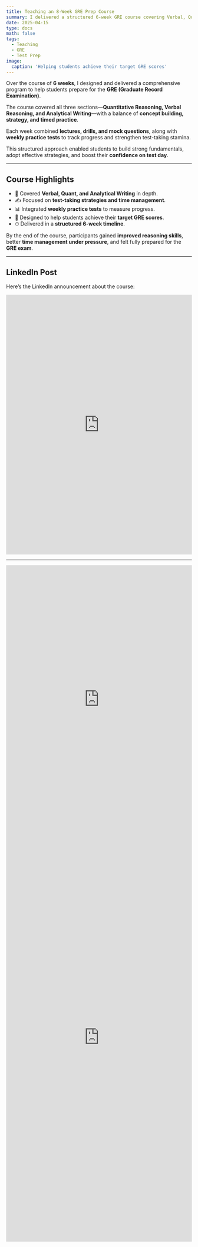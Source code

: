 ```yaml
---
title: Teaching an 8-Week GRE Prep Course
summary: I delivered a structured 6-week GRE course covering Verbal, Quant, and Analytical Writing, with practice tests and strategy sessions.
date: 2025-04-15
type: docs
math: false
tags:
  - Teaching
  - GRE
  - Test Prep
image:
  caption: 'Helping students achieve their target GRE scores'
---
```


Over the course of **6 weeks**, I designed and delivered a comprehensive program to help students prepare for the **GRE (Graduate Record Examination)**.

The course covered all three sections—**Quantitative Reasoning, Verbal Reasoning, and Analytical Writing**—with a balance of **concept building, strategy, and timed practice**.

Each week combined **lectures, drills, and mock questions**, along with **weekly practice tests** to track progress and strengthen test-taking stamina.

This structured approach enabled students to build strong fundamentals, adopt effective strategies, and boost their **confidence on test day**.

---

## Course Highlights
- 📘 Covered **Verbal, Quant, and Analytical Writing** in depth.
- ✍️ Focused on **test-taking strategies and time management**.
- 📊 Integrated **weekly practice tests** to measure progress.
- 🎯 Designed to help students achieve their **target GRE scores**.
- ⏱ Delivered in a **structured 6-week timeline**.

By the end of the course, participants gained **improved reasoning skills**, better **time management under pressure**, and felt fully prepared for the **GRE exam**.

---

## LinkedIn Post
Here’s the LinkedIn announcement about the course:

<iframe src="https://www.linkedin.com/embed/feed/update/urn:li:share:7302949663958089729" height="704" width="504" frameborder="0" allowfullscreen="" title="Embedded post"></iframe>


---

<!-- Moderator Post 1 -->
<iframe src="https://www.linkedin.com/embed/feed/update/urn:li:share:7303000113675661313" height="725" width="504" frameborder="0" allowfullscreen="" title="Embedded post"></iframe>
<!-- Moderator Post 2 -->
<iframe src="https://www.linkedin.com/embed/feed/update/urn:li:share:7292240841312497664" height="1108" width="504" frameborder="0" allowfullscreen="" title="Embedded post"></iframe>
